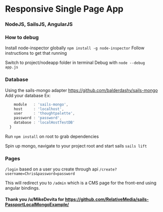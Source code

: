 
# Responsive Single Page App
### NodeJS, SailsJS, AngularJS

### How to debug
Install node-inspector globally
`npm install -g node-inspector`
Follow instructions to get that running

Switch to project/nodeapp folder in terminal
Debug with `node --debug app.js`

### Database
Using the sails-mongo adapter https://github.com/balderdashy/sails-mongo
Add your database
Ex:
```javascript
    module   : 'sails-mongo',
    host     : 'localhost',
    user     : 'thoughtpalette',
    password : 'password',
    database : 'localHostTestDB'
  }
```
Run `npm install` on root to grab dependencies

Spin up mongo, navigate to your project root and start sails `sails lift`

### Pages

`/login` based on a user you create through api `/create?username=Chris&password=password`

This will redirect you to `/admin` which is a CMS page for the front-end using angular bindings.

#### Thank you /u/MikeDevita for https://github.com/RelativeMedia/sails-PassportLocalMongoExample/


